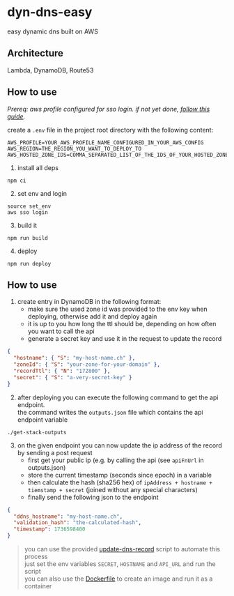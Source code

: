 # dyn-dns-easy

easy dynamic dns built on AWS

## Architecture

Lambda, DynamoDB, Route53

## How to use

_Prereq: aws profile configured for sso login. if not yet done, [follow this guide](https://docs.aws.amazon.com/cli/latest/userguide/cli-configure-sso.html)._

create a `.env` file in the project root directory with the following content:

```dotenv
AWS_PROFILE=YOUR_AWS_PROFILE_NAME_CONFIGURED_IN_YOUR_AWS_CONFIG
AWS_REGION=THE_REGION_YOU_WANT_TO_DEPLOY_TO
AWS_HOSTED_ZONE_IDS=COMMA_SEPARATED_LIST_OF_THE_IDS_OF_YOUR_HOSTED_ZONE_IDS
```

1. install all deps

```shell
npm ci
```

2. set env and login

```shell
source set_env
aws sso login
```

3. build it

```shell
npm run build
```

4. deploy

```shell
npm run deploy
```

## How to use

1. create entry in DynamoDB in the following format:
   - make sure the used zone id was provided to the env key when deploying, otherwise add it and deploy again
   - it is up to you how long the ttl should be, depending on how often you want to call the api
   - generate a secret key and use it in the request to update the record

```json
{
  "hostname": { "S": "my-host-name.ch" },
  "zoneId": { "S": "your-zone-for-your-domain" },
  "recordTtl": { "N": "172800" },
  "secret": { "S": "a-very-secret-key" }
}
```

2. after deploying you can execute the following command to get the api endpoint.\
   the command writes the `outputs.json` file which contains the api endpoint variable

```shell
./get-stack-outputs
```

3. on the given endpoint you can now update the ip address of the record by sending a post request
   - first get your public ip (e.g. by calling the api (see `apiFnUrl` in outputs.json)
   - store the current timestamp (seconds since epoch) in a variable
   - then calculate the hash (sha256 hex) of `ipAddress + hostname + tiemstamp + secret` (joined without any special characters)
   - finally send the following json to the endpoint

```json
{
  "ddns_hostname": "my-host-name.ch",
  "validation_hash": "the-calculated-hash",
  "timestamp": 1736598400
}
```

> you can use the provided [update-dns-record](client/update-dns-record.sh) script to automate this process\
> just set the env variables `SECRET`, `HOSTNAME` and `API_URL` and run the script\
> you can also use the [Dockerfile](./client/Dockerfile) to create an image and run it as a container
